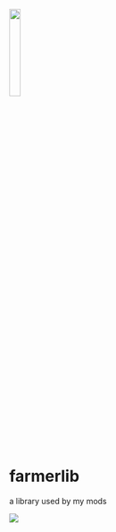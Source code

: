 <img src="https://raw.githubusercontent.com/user11681/farmerlib/1.15.2/src/main/resources/assets/farmerlib/logo.png" width="20%"></img>

# farmerlib
a library used by my mods

[![](https://jitpack.io/v/user11681/farmerlib.svg)](https://jitpack.io/#user11681/farmerlib)
